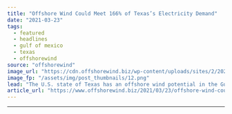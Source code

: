 ```yaml
---
title: "Offshore Wind Could Meet 166% of Texas’s Electricity Demand"
date: "2021-03-23"
tags: 
  - featured
  - headlines
  - gulf of mexico
  - texas
  - offshorewind
source: "offshorewind"
image_url: "https://cdn.offshorewind.biz/wp-content/uploads/sites/2/2020/11/10113408/600-MW-OWF-in-Gulf-of-Mexico-study_NREL_BOEM.png"
image_fp: "/assets/img/post_thumbnails/12.png"
lead: "The U.S. state of Texas has an offshore wind potential in the Gulf of"
article_url: "https://www.offshorewind.biz/2021/03/23/offshore-wind-could-meet-166-of-texas-electricity-demand/"
---
```


---
